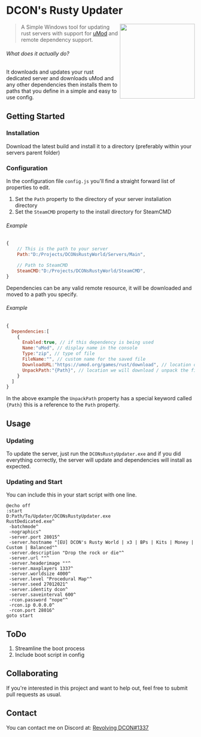 # DCON's Rusty Updater
<img align="right" src="https://i.imgur.com/eqw9VBX.png" width="200"/>

> A Simple Windows tool for updating rust servers with support for [uMod](https://umod.org/games/rust) and remote dependency support.

###### What does it actually do?
It downloads and updates your rust dedicated server and downloads uMod and any other dependencies then installs them to paths that you define in a simple and easy to use config.

## Getting Started
### Installation
Download the latest build and install it to a directory (preferably within your servers parent folder)

### Configuration
In the configuration file `config.js` you'll find a straight forward list of properties to edit.

1. Set the `Path` property to the directory of your server instaliation directory
1. Set the `SteamCMD` property to the install directory for SteamCMD

###### Example
```javascript
{
    // This is the path to your server
    Path:"D:/Projects/DCONsRustyWorld/Servers/Main",

    // Path to SteamCMD
    SteamCMD:"D:/Projects/DCONsRustyWorld/SteamCMD",
}
```
Dependencies can be any valid remote resource, it will be downloaded and moved to a path you specify.

###### Example
```javascript
{
  Dependencies:[
    {
      Enabled:true, // if this dependency is being used
      Name:"uMod", // display name in the console
      Type:"zip", // type of file
      FileName:"", // custom name for the saved file
      DownloadURL:"https://umod.org/games/rust/download", // location of dependency
      UnpackPath:"{Path}", // location we will download / unpack the file
    }
  ]
}
```
In the above example the `UnpackPath` property has a special keyword called `{Path}` this is a reference to the `Path` property.

## Usage
### Updating
To update the server, just run the `DCONsRustyUpdater.exe` and if you did everything correctly, the server will update and dependencies will install as expected.

### Updating and Start
You can include this in your start script with one line.
```batch
@echo off
:start
D:Path/To/Updater/DCONsRustyUpdater.exe
RustDedicated.exe^
 -batchmode^
 -nographics^
 -server.port 28015^
 -server.hostname "[EU] DCON's Rusty World | x3 | BPs | Kits | Money | Custom | Balanced"^
 -server.description "Drop the rock or die"^
 -server.url ""^
 -server.headerimage ""^
 -server.maxplayers 1337^
 -server.worldsize 4000^
 -server.level "Procedural Map"^
 -server.seed 27012021^
 -server.identity dcon^
 -server.saveinterval 600^
 -rcon.password "nope"^
 -rcon.ip 0.0.0.0^
 -rcon.port 28016^
goto start
```

## ToDo
1. Streamline the boot process
1. Include boot script in config

## Collaborating
If you're interested in this project and want to help out, feel free to submit pull requests as usual.

## Contact
You can contact me on Discord at: [Revolving DCON#1337](https://discord.gg/5BqtyY4pvU)
